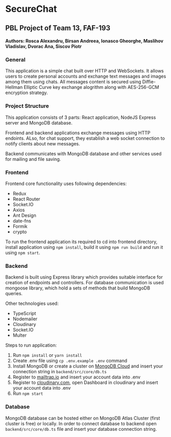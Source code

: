 # SecureChat

## PBL Project of Team 13, FAF-193

#### Authors: Rosca Alexandru, Birsan Andreea, Ionasco Gheorghe, Maslihov Vladislav, Dvorac Ana, Siscov Piotr

### General
This application is a simple chat built over HTTP and WebSockets. It allows users to create personal accounts and exchange text messages and images among them using chats.
All messages content is secured using Diffie-Hellman Elliptic Curve key exchange alogrithm along with AES-256-GCM encryption strategy.

### Project Structure
This application consists of 3 parts: React application, NodeJS Express server and MongoDB database.

Frontend and backend applications exchange messages using HTTP endoints. ALso, for chat support, they establish a web socket connection to notify clients about new messages.

Backend communicates with MongoDB database and other services used for mailing and file saving. 

### Frontend
Frontend core functionality uses following dependencies:
- Redux
- React Router
- Socket.IO
- Axios
- Ant Design
- date-fns
- Formik
- crypto

To run the frontend application its required to cd into frontend directory, install application using ```npm install```, 
build it using ```npm run build``` and run it using ```npm start```.

### Backend
Backend is built using Express library which provides suitable interface for creation of endpoints and controllers.
For database communication is used mongoose library, which hold a sets of methods that build MongoDB queries.

Other technologies used:
- TypeScript
- Nodemailer
- Cloudinary
- Socket.IO
- Multer

Steps to run application:
1) Run ```npm install``` or ```yarn install```
3) Create .env file using ```cp .env.example .env``` command
4) Install MongoDB or create a cluster on [MongoDB Cloud](https://cloud.mongodb.com) and insert your connection string in ```backend/src/core/db.ts```
5) Register to [mailtrap.io](https://mailtrap.io/) and insert your account data into .env
6) Register to [cloudinary.com](https://cloudinary.com/), open Dashboard in cloudinary and insert your account data into .env
7) Run ```npm start```

### Database
MongoDB database can be hosted either on MongoDB Atlas Cluster (first cluster is free) or locally. In order to connect database to backend open 
```backend/src/core/db.ts``` file and insert your database connection string.
